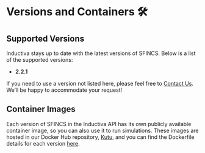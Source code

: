 # Versions and Containers 🛠️

## Supported Versions
Inductiva stays up to date with the latest versions of SFINCS. Below is a list of the supported versions:

- **2.2.1** 

If you need to use a version not listed here, please feel free to [Contact Us](mailto:support@inductiva.ai).
We’ll be happy to accommodate your request!

## Container Images
Each version of SFINCS in the Inductiva API has its own publicly available container image, 
so you can also use it to run simulations. These images are hosted in our Docker Hub repository, 
[Kutu](https://hub.docker.com/r/inductiva/kutu/tags?name=sfincs), and you can find the 
Dockerfile details for each version [here](https://github.com/inductiva/kutu/tree/main/simulators/sfincs).